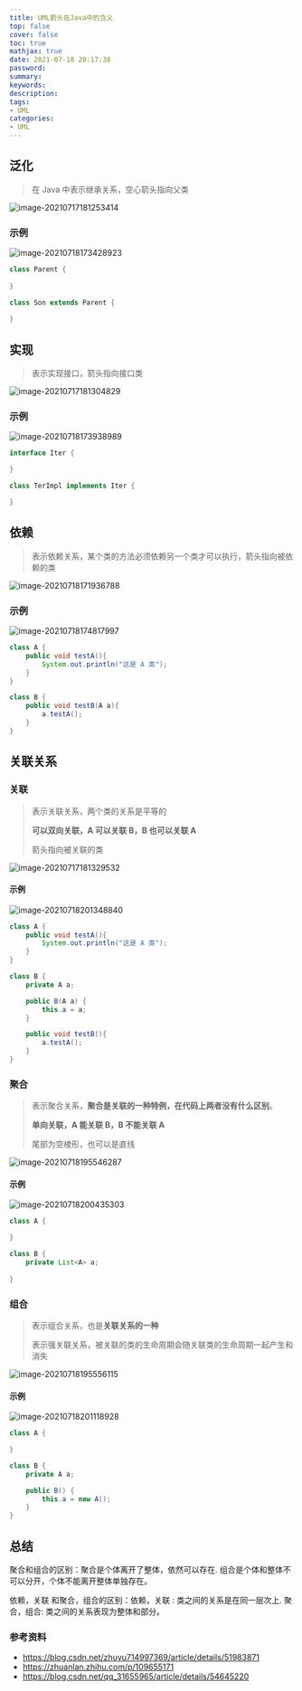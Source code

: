 ```yaml
---
title: UML箭头在Java中的含义
top: false
cover: false
toc: true
mathjax: true
date: 2021-07-18 20:17:38
password:
summary:
keywords:
description:
tags:
- UML
categories:
- UML
---
```

## 泛化

> 在 Java 中表示继承关系，空心箭头指向父类

![image-20210717181253414](http://cdn.mjava.top/blog/fi3SUYimage-20210717181253414.png)

### 示例

![image-20210718173428923](http://cdn.mjava.top/blog/CWFFnaimage-20210718173428923.png)

```java
class Parent {
    
}

class Son extends Parent {
    
}
```


## 实现

> 表示实现接口，箭头指向接口类

![image-20210717181304829](http://cdn.mjava.top/blog/XoAFNsimage-20210717181304829.png)

### 示例

![image-20210718173938989](http://cdn.mjava.top/blog/OlaaSSimage-20210718173938989.png)

```java
interface Iter {

}

class TerImpl implements Iter {

}
```


## 依赖

> 表示依赖关系，某个类的方法必须依赖另一个类才可以执行，箭头指向被依赖的类

![image-20210718171936788](http://cdn.mjava.top/blog/9ULJU5image-20210718171936788.png)

### 示例

![image-20210718174817997](http://cdn.mjava.top/blog/YEh93vimage-20210718174817997.png)

```java
class A {
    public void testA(){
        System.out.println("这是 A 类");
    }
}

class B {
    public void testB(A a){
        a.testA();
    }
}
```



## 关联关系

### 关联

> 表示关联关系，两个类的关系是平等的
>
> **可以双向关联，A 可以关联 B，B 也可以关联 A**
>
> 箭头指向被关联的类

![image-20210717181329532](http://cdn.mjava.top/blog/effJpHimage-20210717181329532.png)

#### 示例

![image-20210718201348840](http://cdn.mjava.top/blog/p17PX4image-20210718201348840.png)

```java
class A {
    public void testA(){
        System.out.println("这是 A 类");
    }
}

class B {
    private A a;

    public B(A a) {
        this.a = a;
    }

    public void testB(){
        a.testA();
    }
}
```



### 聚合

> 表示聚合关系，**聚合是关联的一种特例，在代码上两者没有什么区别**。
>
> **单向关联，A 能关联 B，B 不能关联 A**
>
> 尾部为空棱形，也可以是直线

![image-20210718195546287](http://cdn.mjava.top/blog/fKgWIFimage-20210718195546287.png)

#### 示例

![image-20210718200435303](http://cdn.mjava.top/blog/DvBzVKimage-20210718200435303.png)

```java
class A {

}

class B {
    private List<A> a;
    
}
```



### 组合

> 表示组合关系，也是**关联关系的一种**
>
> 表示强关联关系，被关联的类的生命周期会随关联类的生命周期一起产生和消失

![image-20210718195556115](http://cdn.mjava.top/blog/15FMoXimage-20210718195556115.png)

#### 示例

![image-20210718201118928](http://cdn.mjava.top/blog/1jOTPHimage-20210718201118928.png)

```java
class A {

}

class B {
    private A a;

    public B() {
        this.a = new A();
    }
}
```



## 总结

聚合和组合的区别：聚合是个体离开了整体，依然可以存在.
                                       组合是个体和整体不可以分开，个体不能离开整体单独存在。

依赖，关联 和聚合，组合的区别：依赖，关联 : 类之间的关系是在同一层次上.
                                                               聚合，组合: 类之间的关系表现为整体和部分。

### 参考资料

- https://blog.csdn.net/zhuyu714997369/article/details/51983871
- https://zhuanlan.zhihu.com/p/109655171
- https://blog.csdn.net/qq_31655965/article/details/54645220

